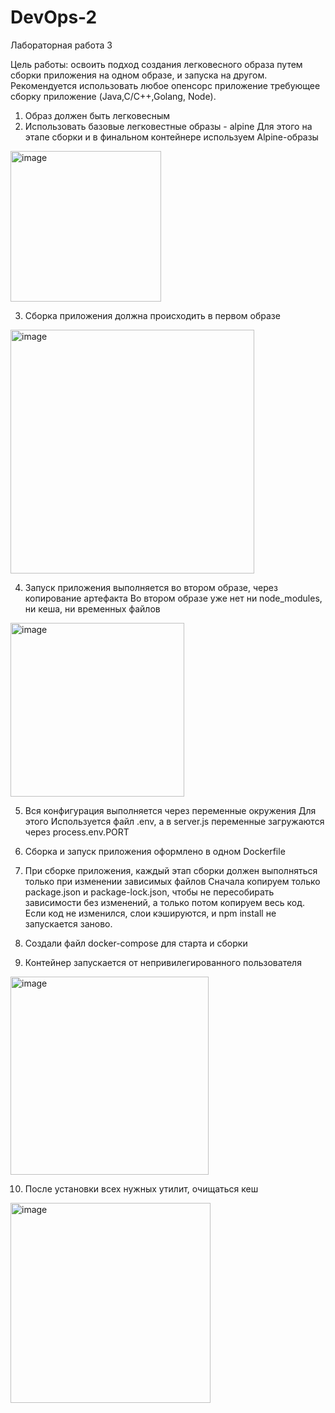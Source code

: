 # DevOps-2

Лабораторная работа 3

Цель работы: освоить подход создания легковесного образа путем сборки приложения на одном образе, и запуска на другом. Рекомендуется использовать любое опенсорс приложение требующее сборку приложение (Java,C/C++,Golang, Node).

1. Образ должен быть легковесным
2. Использовать базовые легковестные образы - alpine
Для этого на этапе сборки и в финальном контейнере используем Alpine-образы

<img width="241" alt="image" src="https://github.com/user-attachments/assets/d2c8b90d-6807-45ab-a3b1-1447944064be" />

3. Сборка приложения должна происходить в первом образе
   
<img width="390" alt="image" src="https://github.com/user-attachments/assets/ec5acb5e-3eaa-4a62-92dc-c7bd897ed6bc" />

4. Запуск приложения выполняется во втором образе, через копирование артефакта
Во втором образе уже нет ни node_modules, ни кеша, ни временных файлов

<img width="278" alt="image" src="https://github.com/user-attachments/assets/c3538f99-5538-4af6-b1da-eb37901dd021" />

5. Вся конфигурация выполняется через переменные окружения
Для этого Используется файл .env, а в server.js переменные загружаются через process.env.PORT
  
6. Сборка и запуск приложения оформлено в	одном Dockerfile

7. При сборке приложения, каждый этап сборки должен выполняться только при изменении зависимых файлов
Сначала копируем только package.json и package-lock.json, чтобы не пересобирать зависимости без изменений, а только потом копируем весь код. Если код не изменился, слои кэшируются, и npm install не запускается заново.

8. Создали файл docker-compose для старта и сборки
    
9. Контейнер запускается от непривилегированного пользователя

<img width="317" alt="image" src="https://github.com/user-attachments/assets/78c712dd-cd6a-4484-ab4e-050a66760900" />

10. После установки всех нужных утилит, очищаться кеш

<img width="320" alt="image" src="https://github.com/user-attachments/assets/cdd40f8a-8b47-4df0-8449-f34c2a3dd08a" />
